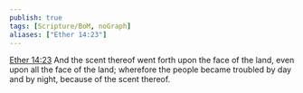 ```yaml
---
publish: true
tags: [Scripture/BoM, noGraph]
aliases: ["Ether 14:23"]
---
```

[Ether 14:23](https://churchofjesuschrist.org/study/scriptures/bofm/ether/14?lang=eng&id=p23#p23) And the scent thereof went forth upon the face of the land, even upon all the face of the land; wherefore the people became troubled by day and by night, because of the scent thereof.
